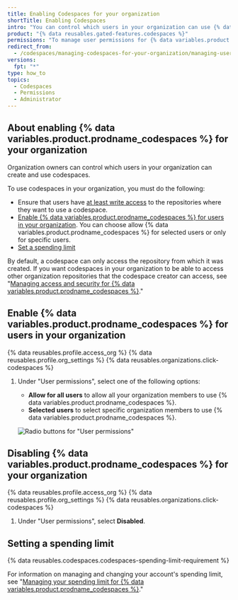 ```yaml
---
title: Enabling Codespaces for your organization
shortTitle: Enabling Codespaces
intro: "You can control which users in your organization can use {% data variables.product.prodname_codespaces %}."
product: "{% data reusables.gated-features.codespaces %}"
permissions: "To manage user permissions for {% data variables.product.prodname_codespaces %} for an organization, you must be an organization owner."
redirect_from:
  - /codespaces/managing-codespaces-for-your-organization/managing-user-permissions-for-your-organization
versions:
  fpt: "*"
type: how_to
topics:
  - Codespaces
  - Permissions
  - Administrator
---
```


## About enabling {% data variables.product.prodname_codespaces %} for your organization

Organization owners can control which users in your organization can create and use codespaces.

To use codespaces in your organization, you must do the following:

- Ensure that users have [at least write access](/organizations/managing-access-to-your-organizations-repositories/repository-permission-levels-for-an-organization) to the repositories where they want to use a codespace.
- [Enable {% data variables.product.prodname_codespaces %} for users in your organization](#configuring-which-users-in-your-organization-can-use-codespaces). You can choose allow {% data variables.product.prodname_codespaces %} for selected users or only for specific users.
- [Set a spending limit](/billing/managing-billing-for-github-codespaces/about-billing-for-codespaces)

By default, a codespace can only access the repository from which it was created. If you want codespaces in your organization to be able to access other organization repositories that the codespace creator can access, see "[Managing access and security for {% data variables.product.prodname_codespaces %}](/codespaces/managing-codespaces-for-your-organization/managing-access-and-security-for-your-organizations-codespaces)."

## Enable {% data variables.product.prodname_codespaces %} for users in your organization

{% data reusables.profile.access_org %}
{% data reusables.profile.org_settings %}
{% data reusables.organizations.click-codespaces %}

1. Under "User permissions", select one of the following options:

   - **Allow for all users** to allow all your organization members to use {% data variables.product.prodname_codespaces %}.
   - **Selected users** to select specific organization members to use {% data variables.product.prodname_codespaces %}.

   ![Radio buttons for "User permissions"](/assets/images/help/codespaces/organization-user-permission-settings.png)

## Disabling {% data variables.product.prodname_codespaces %} for your organization

{% data reusables.profile.access_org %}
{% data reusables.profile.org_settings %}
{% data reusables.organizations.click-codespaces %}

1. Under "User permissions", select **Disabled**.

## Setting a spending limit

{% data reusables.codespaces.codespaces-spending-limit-requirement %}

For information on managing and changing your account's spending limit, see "[Managing your spending limit for {% data variables.product.prodname_codespaces %}](/billing/managing-billing-for-github-codespaces/managing-spending-limits-for-codespaces)."
